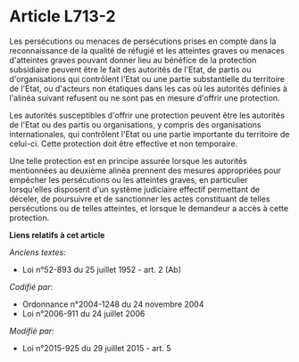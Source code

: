 # Article L713-2

Les persécutions ou menaces de persécutions prises en compte dans la reconnaissance de la qualité de réfugié et les atteintes
graves ou menaces d'atteintes graves pouvant donner lieu au bénéfice de la protection subsidiaire peuvent être le fait des
autorités de l'Etat, de partis ou d'organisations qui contrôlent l'Etat ou une partie substantielle du territoire de l'Etat,
ou d'acteurs non étatiques dans les cas où les autorités définies à l'alinéa suivant refusent ou ne sont pas en mesure
d'offrir une protection.

Les autorités susceptibles d'offrir une protection peuvent être les autorités de l'Etat ou des partis ou organisations, y
compris des organisations internationales, qui contrôlent l'Etat ou une partie importante du territoire de celui-ci. Cette
protection doit être effective et non temporaire.

Une telle protection est en principe assurée lorsque les autorités mentionnées au deuxième alinéa prennent des mesures
appropriées pour empêcher les persécutions ou les atteintes graves, en particulier lorsqu'elles disposent d'un système
judiciaire effectif permettant de déceler, de poursuivre et de sanctionner les actes constituant de telles persécutions ou de
telles atteintes, et lorsque le demandeur a accès à cette protection.

**Liens relatifs à cet article**

_Anciens textes_:

  - Loi n°52-893 du 25 juillet 1952 - art. 2 (Ab)

_Codifié par_:

  - Ordonnance n°2004-1248 du 24 novembre 2004
  - Loi n°2006-911 du 24 juillet 2006

_Modifié par_:

  - Loi n°2015-925 du 29 juillet 2015 - art. 5

